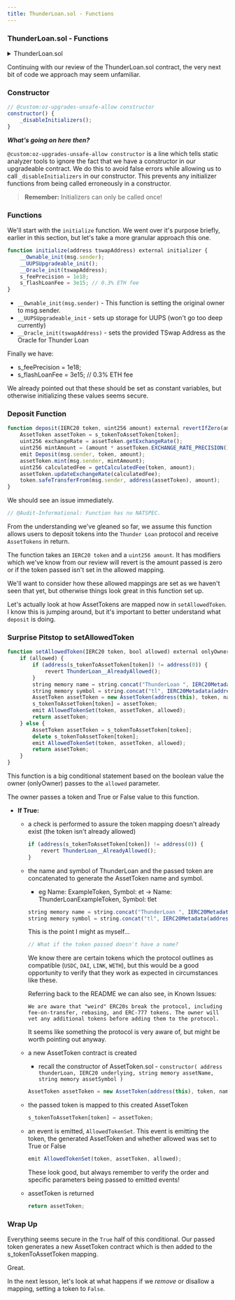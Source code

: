 ```yaml
---
title: ThunderLoan.sol - Functions
---
```


### ThunderLoan.sol - Functions

<details>
<summary>ThunderLoan.sol</summary>

```js
//      .edee...      .....       .eeec.   ..eee..
//    .d*"  """"*e..d*"""""**e..e*""  "*c.d""  ""*e.
//   z"           "$          $""       *F         **e.
//  z"             "c        d"          *.           "$.
// .F                        "            "            'F
// d                                                   J%
// 3         .                                        e"
// 4r       e"              .                        d"
//  $     .d"     .        .F             z ..zeeeeed"
//  "*beeeP"      P        d      e.      $**""    "
//      "*b.     Jbc.     z*%e.. .$**eeeeP"
//         "*beee* "$$eeed"  ^$$$""    "
//                  '$$.     .$$$c
//                   "$$.   e$$*$$c
//                    "$$..$$P" '$$r
//                     "$$$$"    "$$.           .d
//         z.          .$$$"      "$$.        .dP"
//         ^*e        e$$"         "$$.     .e$"
//           *b.    .$$P"           "$$.   z$"
//            "$c  e$$"              "$$.z$*"
//             ^*e$$P"                "$$$"
//               *$$                   "$$r
//               '$$F                 .$$P
//                $$$                z$$"
//                4$$               d$$b.
//                .$$%            .$$*"*$$e.
//             e$$$*"            z$$"    "*$$e.
//            4$$"              d$P"        "*$$e.
//            $P              .d$$$c           "*$$e..
//           d$"             z$$" *$b.            "*$L
//          4$"             e$P"   "*$c            ^$$
//          $"            .d$"       "$$.           ^$r
//         dP            z$$"         ^*$e.          "b
//        4$            e$P             "$$           "
//                     J$F               $$
//                     $$               .$F
//                    4$"               $P"
//                    $"               dP    Gilo94'
// https://www.asciiart.eu/nature/lightning
//  ▄▄▄▄▄▄▄▄▄▄▄  ▄         ▄  ▄         ▄  ▄▄        ▄  ▄▄▄▄▄▄▄▄▄▄   ▄▄▄▄▄▄▄▄▄▄▄  ▄▄▄▄▄▄▄▄▄▄▄
// ▐░░░░░░░░░░░▌▐░▌       ▐░▌▐░▌       ▐░▌▐░░▌      ▐░▌▐░░░░░░░░░░▌ ▐░░░░░░░░░░░▌▐░░░░░░░░░░░▌
//  ▀▀▀▀█░█▀▀▀▀ ▐░▌       ▐░▌▐░▌       ▐░▌▐░▌░▌     ▐░▌▐░█▀▀▀▀▀▀▀█░▌▐░█▀▀▀▀▀▀▀▀▀ ▐░█▀▀▀▀▀▀▀█░▌
//      ▐░▌     ▐░▌       ▐░▌▐░▌       ▐░▌▐░▌▐░▌    ▐░▌▐░▌       ▐░▌▐░▌          ▐░▌       ▐░▌
//      ▐░▌     ▐░█▄▄▄▄▄▄▄█░▌▐░▌       ▐░▌▐░▌ ▐░▌   ▐░▌▐░▌       ▐░▌▐░█▄▄▄▄▄▄▄▄▄ ▐░█▄▄▄▄▄▄▄█░▌
//      ▐░▌     ▐░░░░░░░░░░░▌▐░▌       ▐░▌▐░▌  ▐░▌  ▐░▌▐░▌       ▐░▌▐░░░░░░░░░░░▌▐░░░░░░░░░░░▌
//      ▐░▌     ▐░█▀▀▀▀▀▀▀█░▌▐░▌       ▐░▌▐░▌   ▐░▌ ▐░▌▐░▌       ▐░▌▐░█▀▀▀▀▀▀▀▀▀ ▐░█▀▀▀▀█░█▀▀
//      ▐░▌     ▐░▌       ▐░▌▐░▌       ▐░▌▐░▌    ▐░▌▐░▌▐░▌       ▐░▌▐░▌          ▐░▌     ▐░▌
//      ▐░▌     ▐░▌       ▐░▌▐░█▄▄▄▄▄▄▄█░▌▐░▌     ▐░▐░▌▐░█▄▄▄▄▄▄▄█░▌▐░█▄▄▄▄▄▄▄▄▄ ▐░▌      ▐░▌
//      ▐░▌     ▐░▌       ▐░▌▐░░░░░░░░░░░▌▐░▌      ▐░░▌▐░░░░░░░░░░▌ ▐░░░░░░░░░░░▌▐░▌       ▐░▌
//       ▀       ▀         ▀  ▀▀▀▀▀▀▀▀▀▀▀  ▀        ▀▀  ▀▀▀▀▀▀▀▀▀▀   ▀▀▀▀▀▀▀▀▀▀▀  ▀         ▀
//
//  ▄            ▄▄▄▄▄▄▄▄▄▄▄  ▄▄▄▄▄▄▄▄▄▄▄  ▄▄        ▄
// ▐░▌          ▐░░░░░░░░░░░▌▐░░░░░░░░░░░▌▐░░▌      ▐░▌
// ▐░▌          ▐░█▀▀▀▀▀▀▀█░▌▐░█▀▀▀▀▀▀▀█░▌▐░▌░▌     ▐░▌
// ▐░▌          ▐░▌       ▐░▌▐░▌       ▐░▌▐░▌▐░▌    ▐░▌
// ▐░▌          ▐░▌       ▐░▌▐░█▄▄▄▄▄▄▄█░▌▐░▌ ▐░▌   ▐░▌
// ▐░▌          ▐░▌       ▐░▌▐░░░░░░░░░░░▌▐░▌  ▐░▌  ▐░▌
// ▐░▌          ▐░▌       ▐░▌▐░█▀▀▀▀▀▀▀█░▌▐░▌   ▐░▌ ▐░▌
// ▐░▌          ▐░▌       ▐░▌▐░▌       ▐░▌▐░▌    ▐░▌▐░▌
// ▐░█▄▄▄▄▄▄▄▄▄ ▐░█▄▄▄▄▄▄▄█░▌▐░▌       ▐░▌▐░▌     ▐░▐░▌
// ▐░░░░░░░░░░░▌▐░░░░░░░░░░░▌▐░▌       ▐░▌▐░▌      ▐░░▌
//  ▀▀▀▀▀▀▀▀▀▀▀  ▀▀▀▀▀▀▀▀▀▀▀  ▀         ▀  ▀        ▀▀
// SPDX-License-Identifier: AGPL-3.0-only
pragma solidity 0.8.20;

import { SafeERC20 } from "@openzeppelin/contracts/token/ERC20/utils/SafeERC20.sol";
import { AssetToken } from "./AssetToken.sol";
import { IERC20 } from "@openzeppelin/contracts/token/ERC20/IERC20.sol";
import { IERC20Metadata } from "@openzeppelin/contracts/token/ERC20/extensions/IERC20Metadata.sol";
import { OwnableUpgradeable } from "@openzeppelin/contracts-upgradeable/access/OwnableUpgradeable.sol";
import { Initializable } from "@openzeppelin/contracts-upgradeable/proxy/utils/Initializable.sol";
import { UUPSUpgradeable } from "@openzeppelin/contracts-upgradeable/proxy/utils/UUPSUpgradeable.sol";
import { OracleUpgradeable } from "./OracleUpgradeable.sol";
import { Address } from "@openzeppelin/contracts/utils/Address.sol";
import { IFlashLoanReceiver } from "../interfaces/IFlashLoanReceiver.sol";

contract ThunderLoan is Initializable, OwnableUpgradeable, UUPSUpgradeable, OracleUpgradeable {
    error ThunderLoan__NotAllowedToken(IERC20 token);
    error ThunderLoan__CantBeZero();
    error ThunderLoan__NotPaidBack(uint256 expectedEndingBalance, uint256 endingBalance);
    error ThunderLoan__NotEnoughTokenBalance(uint256 startingBalance, uint256 amount);
    error ThunderLoan__CallerIsNotContract();
    error ThunderLoan__AlreadyAllowed();
    error ThunderLoan__ExchangeRateCanOnlyIncrease();
    error ThunderLoan__NotCurrentlyFlashLoaning();
    error ThunderLoan__BadNewFee();

    using SafeERC20 for IERC20;
    using Address for address;

    /*//////////////////////////////////////////////////////////////
                            STATE VARIABLES
    //////////////////////////////////////////////////////////////*/
    mapping(IERC20 => AssetToken) public s_tokenToAssetToken;

    // The fee in WEI, it should have 18 decimals. Each flash loan takes a flat fee of the token price.
    uint256 private s_feePrecision;
    uint256 private s_flashLoanFee; // 0.3% ETH fee

    mapping(IERC20 token => bool currentlyFlashLoaning) private s_currentlyFlashLoaning;

    /*//////////////////////////////////////////////////////////////
                                 EVENTS
    //////////////////////////////////////////////////////////////*/
    event Deposit(address indexed account, IERC20 indexed token, uint256 amount);
    event AllowedTokenSet(IERC20 indexed token, AssetToken indexed asset, bool allowed);
    event Redeemed(
        address indexed account, IERC20 indexed token, uint256 amountOfAssetToken, uint256 amountOfUnderlying
    );
    event FlashLoan(address indexed receiverAddress, IERC20 indexed token, uint256 amount, uint256 fee, bytes params);

    /*//////////////////////////////////////////////////////////////
                               MODIFIERS
    //////////////////////////////////////////////////////////////*/
    modifier revertIfZero(uint256 amount) {
        if (amount == 0) {
            revert ThunderLoan__CantBeZero();
        }
        _;
    }

    modifier revertIfNotAllowedToken(IERC20 token) {
        if (!isAllowedToken(token)) {
            revert ThunderLoan__NotAllowedToken(token);
        }
        _;
    }

    /*//////////////////////////////////////////////////////////////
                               FUNCTIONS
    //////////////////////////////////////////////////////////////*/
    /// @custom:oz-upgrades-unsafe-allow constructor
    constructor() {
        _disableInitializers();
    }

    /*//////////////////////////////////////////////////////////////
                           EXTERNAL FUNCTIONS
    //////////////////////////////////////////////////////////////*/
    function initialize(address tswapAddress) external initializer {
        __Ownable_init(msg.sender);
        __UUPSUpgradeable_init();
        __Oracle_init(tswapAddress);
        s_feePrecision = 1e18;
        s_flashLoanFee = 3e15; // 0.3% ETH fee
    }

    function deposit(IERC20 token, uint256 amount) external revertIfZero(amount) revertIfNotAllowedToken(token) {
        AssetToken assetToken = s_tokenToAssetToken[token];
        uint256 exchangeRate = assetToken.getExchangeRate();
        uint256 mintAmount = (amount * assetToken.EXCHANGE_RATE_PRECISION()) / exchangeRate;
        emit Deposit(msg.sender, token, amount);
        assetToken.mint(msg.sender, mintAmount);
        uint256 calculatedFee = getCalculatedFee(token, amount);
        assetToken.updateExchangeRate(calculatedFee);
        token.safeTransferFrom(msg.sender, address(assetToken), amount);
    }

    /// @notice Withdraws the underlying token from the asset token
    /// @param token The token they want to withdraw from
    /// @param amountOfAssetToken The amount of the underlying they want to withdraw
    function redeem(
        IERC20 token,
        uint256 amountOfAssetToken
    )
        external
        revertIfZero(amountOfAssetToken)
        revertIfNotAllowedToken(token)
    {
        AssetToken assetToken = s_tokenToAssetToken[token];
        uint256 exchangeRate = assetToken.getExchangeRate();
        if (amountOfAssetToken == type(uint256).max) {
            amountOfAssetToken = assetToken.balanceOf(msg.sender);
        }
        uint256 amountUnderlying = (amountOfAssetToken * exchangeRate) / assetToken.EXCHANGE_RATE_PRECISION();
        emit Redeemed(msg.sender, token, amountOfAssetToken, amountUnderlying);
        assetToken.burn(msg.sender, amountOfAssetToken);
        assetToken.transferUnderlyingTo(msg.sender, amountUnderlying);
    }

    function flashloan(
        address receiverAddress,
        IERC20 token,
        uint256 amount,
        bytes calldata params
    )
        external
        revertIfZero(amount)
        revertIfNotAllowedToken(token)
    {
        AssetToken assetToken = s_tokenToAssetToken[token];
        uint256 startingBalance = IERC20(token).balanceOf(address(assetToken));

        if (amount > startingBalance) {
            revert ThunderLoan__NotEnoughTokenBalance(startingBalance, amount);
        }

        if (receiverAddress.code.length == 0) {
            revert ThunderLoan__CallerIsNotContract();
        }

        uint256 fee = getCalculatedFee(token, amount);
        // slither-disable-next-line reentrancy-vulnerabilities-2 reentrancy-vulnerabilities-3
        assetToken.updateExchangeRate(fee);

        emit FlashLoan(receiverAddress, token, amount, fee, params);

        s_currentlyFlashLoaning[token] = true;
        assetToken.transferUnderlyingTo(receiverAddress, amount);
        // slither-disable-next-line unused-return reentrancy-vulnerabilities-2
        receiverAddress.functionCall(
            abi.encodeCall(
                IFlashLoanReceiver.executeOperation,
                (
                    address(token),
                    amount,
                    fee,
                    msg.sender, // initiator
                    params
                )
            )
        );

        uint256 endingBalance = token.balanceOf(address(assetToken));
        if (endingBalance < startingBalance + fee) {
            revert ThunderLoan__NotPaidBack(startingBalance + fee, endingBalance);
        }
        s_currentlyFlashLoaning[token] = false;
    }

    function repay(IERC20 token, uint256 amount) public {
        if (!s_currentlyFlashLoaning[token]) {
            revert ThunderLoan__NotCurrentlyFlashLoaning();
        }
        AssetToken assetToken = s_tokenToAssetToken[token];
        token.safeTransferFrom(msg.sender, address(assetToken), amount);
    }

    function setAllowedToken(IERC20 token, bool allowed) external onlyOwner returns (AssetToken) {
        if (allowed) {
            if (address(s_tokenToAssetToken[token]) != address(0)) {
                revert ThunderLoan__AlreadyAllowed();
            }
            string memory name = string.concat("ThunderLoan ", IERC20Metadata(address(token)).name());
            string memory symbol = string.concat("tl", IERC20Metadata(address(token)).symbol());
            AssetToken assetToken = new AssetToken(address(this), token, name, symbol);
            s_tokenToAssetToken[token] = assetToken;
            emit AllowedTokenSet(token, assetToken, allowed);
            return assetToken;
        } else {
            AssetToken assetToken = s_tokenToAssetToken[token];
            delete s_tokenToAssetToken[token];
            emit AllowedTokenSet(token, assetToken, allowed);
            return assetToken;
        }
    }

    function getCalculatedFee(IERC20 token, uint256 amount) public view returns (uint256 fee) {
        //slither-disable-next-line divide-before-multiply
        uint256 valueOfBorrowedToken = (amount * getPriceInWeth(address(token))) / s_feePrecision;
        //slither-disable-next-line divide-before-multiply
        fee = (valueOfBorrowedToken * s_flashLoanFee) / s_feePrecision;
    }

    function updateFlashLoanFee(uint256 newFee) external onlyOwner {
        if (newFee > s_feePrecision) {
            revert ThunderLoan__BadNewFee();
        }
        s_flashLoanFee = newFee;
    }

    function isAllowedToken(IERC20 token) public view returns (bool) {
        return address(s_tokenToAssetToken[token]) != address(0);
    }

    function getAssetFromToken(IERC20 token) public view returns (AssetToken) {
        return s_tokenToAssetToken[token];
    }

    function isCurrentlyFlashLoaning(IERC20 token) public view returns (bool) {
        return s_currentlyFlashLoaning[token];
    }

    function getFee() external view returns (uint256) {
        return s_flashLoanFee;
    }

    function getFeePrecision() external view returns (uint256) {
        return s_feePrecision;
    }

    function _authorizeUpgrade(address newImplementation) internal override onlyOwner { }
}
```

</details>


Continuing with our review of the ThunderLoan.sol contract, the very next bit of code we approach may seem unfamiliar.

### Constructor

```js
// @custom:oz-upgrades-unsafe-allow constructor
constructor() {
    _disableInitializers();
}
```

**_What's going on here then?_**

`@custom:oz-upgrades-unsafe-allow constructor` is a line which tells static analyzer tools to ignore the fact that we have a constructor in our upgradeable contract. We do this to avoid false errors while allowing us to call `_disableInitializers` in our constructor. This prevents any initializer functions from being called erroneously in a constructor.

> **Remember:** Initializers can only be called once!

### Functions

We'll start with the `initialize` function. We went over it's purpose briefly, earlier in this section, but let's take a more granular approach this one.

```js
function initialize(address tswapAddress) external initializer {
    __Ownable_init(msg.sender);
    __UUPSUpgradeable_init();
    __Oracle_init(tswapAddress);
    s_feePrecision = 1e18;
    s_flashLoanFee = 3e15; // 0.3% ETH fee
}
```

- `__Ownable_init(msg.sender)` - This function is setting the original owner to msg.sender.
- `__UUPSUpgradeable_init` - sets up storage for UUPS (won't go too deep currently)
- `__Oracle_init(tswapAddress)` - sets the provided TSwap Address as the Oracle for Thunder Loan

Finally we have:

- s_feePrecision = 1e18;
- s_flashLoanFee = 3e15; // 0.3% ETH fee

We already pointed out that these should be set as constant variables, but otherwise initializing these values seems secure.

### Deposit Function

```js
function deposit(IERC20 token, uint256 amount) external revertIfZero(amount) revertIfNotAllowedToken(token) {
    AssetToken assetToken = s_tokenToAssetToken[token];
    uint256 exchangeRate = assetToken.getExchangeRate();
    uint256 mintAmount = (amount * assetToken.EXCHANGE_RATE_PRECISION()) / exchangeRate;
    emit Deposit(msg.sender, token, amount);
    assetToken.mint(msg.sender, mintAmount);
    uint256 calculatedFee = getCalculatedFee(token, amount);
    assetToken.updateExchangeRate(calculatedFee);
    token.safeTransferFrom(msg.sender, address(assetToken), amount);
}
```

We should see an issue immediately.

```js
// @Audit-Informational: Function has no NATSPEC.
```

From the understanding we've gleaned so far, we assume this function allows users to deposit tokens into the `Thunder Loan` protocol and receive `AssetTokens` in return.

The function takes an `IERC20 token` and a `uint256 amount`. It has modifiers which we've know from our review will revert is the amount passed is zero or if the token passed isn't set in the allowed mapping.

We'll want to consider how these allowed mappings are set as we haven't seen that yet, but otherwise things look great in this function set up.

Let's actually look at how AssetTokens are mapped now in `setAllowedToken`. I know this is jumping around, but it's important to better understand what `deposit` is doing.

### Surprise Pitstop to setAllowedToken

```js
function setAllowedToken(IERC20 token, bool allowed) external onlyOwner returns (AssetToken) {
    if (allowed) {
        if (address(s_tokenToAssetToken[token]) != address(0)) {
            revert ThunderLoan__AlreadyAllowed();
        }
        string memory name = string.concat("ThunderLoan ", IERC20Metadata(address(token)).name());
        string memory symbol = string.concat("tl", IERC20Metadata(address(token)).symbol());
        AssetToken assetToken = new AssetToken(address(this), token, name, symbol);
        s_tokenToAssetToken[token] = assetToken;
        emit AllowedTokenSet(token, assetToken, allowed);
        return assetToken;
    } else {
        AssetToken assetToken = s_tokenToAssetToken[token];
        delete s_tokenToAssetToken[token];
        emit AllowedTokenSet(token, assetToken, allowed);
        return assetToken;
    }
}
```

This function is a big conditional statement based on the boolean value the owner (onlyOwner) passes to the `allowed` parameter.

The owner passes a token and True or False value to this function.

- **If True:**

  - a check is performed to assure the token mapping doesn't already exist (the token isn't already allowed)

    ```js
    if (address(s_tokenToAssetToken[token]) != address(0)) {
        revert ThunderLoan__AlreadyAllowed();
    }
    ```

  - the name and symbol of ThunderLoan and the passed token are concatenated to generate the AssetToken name and symbol.

    - eg Name: ExampleToken, Symbol: et -> Name: ThunderLoanExampleToken, Symbol: tlet

    ```js
    string memory name = string.concat("ThunderLoan ", IERC20Metadata(address(token)).name());
    string memory symbol = string.concat("tl", IERC20Metadata(address(token)).symbol());
    ```

    This is the point I might as myself...

    ```js
    // What if the token passed doesn't have a name?
    ```

    We know there are certain tokens which the protocol outlines as compatible (`USDC`, `DAI`, `LINK`, `WETH`), but this would be a good opportunity to verify that they work as expected in circumstances like these.

    Referring back to the README we can also see, in Known Issues:

    ```
    We are aware that "weird" ERC20s break the protocol, including fee-on-transfer, rebasing, and ERC-777 tokens. The owner will vet any additional tokens before adding them to the protocol.
    ```

    It seems like something the protocol is very aware of, but might be worth pointing out anyway.

  - a new AssetToken contract is created

    - recall the constructor of AssetToken.sol - `constructor(
    address thunderLoan,
    IERC20 underlying,
    string memory assetName,
    string memory assetSymbol
)`

    ```js
    AssetToken assetToken = new AssetToken(address(this), token, name, symbol);
    ```

  - the passed token is mapped to this created AssetToken
    ```js
    s_tokenToAssetToken[token] = assetToken;
    ```
  - an event is emitted, `AllowedTokenSet`. This event is emitting the token, the generated AssetToken and whether allowed was set to True or False

    ```js
    emit AllowedTokenSet(token, assetToken, allowed);
    ```

    These look good, but always remember to verify the order and specific parameters being passed to emitted events!

  - assetToken is returned
    ```js
    return assetToken;
    ```

### Wrap Up

Everything seems secure in the `True` half of this conditional. Our passed token generates a new AssetToken contract which is then added to the s_tokenToAssetToken mapping.

Great.

In the next lesson, let's look at what happens if we _remove_ or disallow a mapping, setting a token to `False`.
